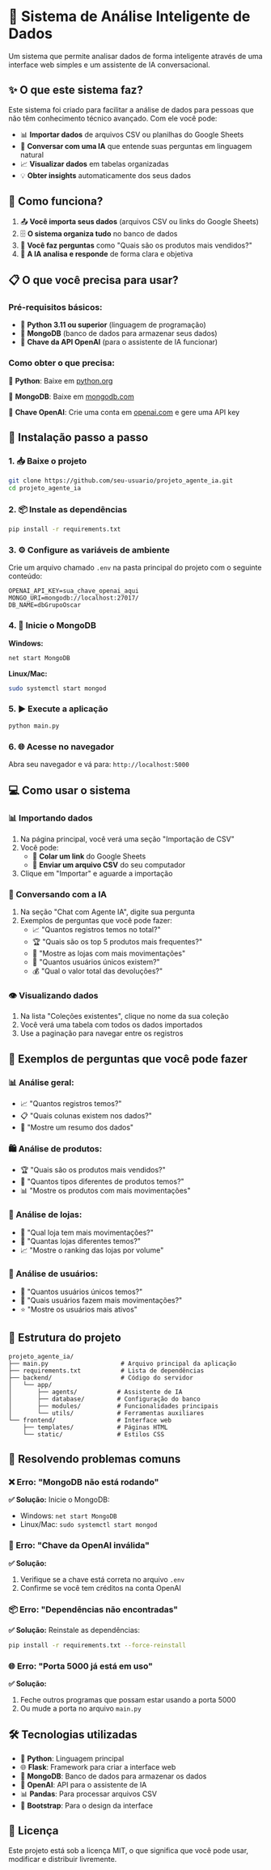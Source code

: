 # 🤖 Sistema de Análise Inteligente de Dados

Um sistema que permite analisar dados de forma inteligente através de uma interface web simples e um assistente de IA conversacional.

## ✨ O que este sistema faz?

Este sistema foi criado para facilitar a análise de dados para pessoas que não têm conhecimento técnico avançado. Com ele você pode:

- 📊 **Importar dados** de arquivos CSV ou planilhas do Google Sheets
- 🤖 **Conversar com uma IA** que entende suas perguntas em linguagem natural
- 📈 **Visualizar dados** em tabelas organizadas
- 💡 **Obter insights** automaticamente dos seus dados

## 🔄 Como funciona?

1. 📤 **Você importa seus dados** (arquivos CSV ou links do Google Sheets)
2. 🗄️ **O sistema organiza tudo** no banco de dados
3. 💬 **Você faz perguntas** como "Quais são os produtos mais vendidos?"
4. 🧠 **A IA analisa e responde** de forma clara e objetiva

## 📋 O que você precisa para usar?

### Pré-requisitos básicos:

- 🐍 **Python 3.11 ou superior** (linguagem de programação)
- 🍃 **MongoDB** (banco de dados para armazenar seus dados)
- 🔑 **Chave da API OpenAI** (para o assistente de IA funcionar)

### Como obter o que precisa:

🐍 **Python**: Baixe em [python.org](https://www.python.org/downloads/)

🍃 **MongoDB**: Baixe em [mongodb.com](https://www.mongodb.com/try/download/community)

🔑 **Chave OpenAI**: Crie uma conta em [openai.com](https://openai.com) e gere uma API key

## 🚀 Instalação passo a passo

### 1. 📥 Baixe o projeto

```bash
git clone https://github.com/seu-usuario/projeto_agente_ia.git
cd projeto_agente_ia
```

### 2. 📦 Instale as dependências

```bash
pip install -r requirements.txt
```

### 3. ⚙️ Configure as variáveis de ambiente

Crie um arquivo chamado `.env` na pasta principal do projeto com o seguinte conteúdo:

```
OPENAI_API_KEY=sua_chave_openai_aqui
MONGO_URI=mongodb://localhost:27017/
DB_NAME=dbGrupoOscar
```

### 4. 🍃 Inicie o MongoDB

**Windows:**

```bash
net start MongoDB
```

**Linux/Mac:**

```bash
sudo systemctl start mongod
```

### 5. ▶️ Execute a aplicação

```bash
python main.py
```

### 6. 🌐 Acesse no navegador

Abra seu navegador e vá para: `http://localhost:5000`

## 💻 Como usar o sistema

### 📊 Importando dados

1. Na página principal, você verá uma seção "Importação de CSV"
2. Você pode:
   - 🔗 **Colar um link** do Google Sheets
   - 📁 **Enviar um arquivo CSV** do seu computador
3. Clique em "Importar" e aguarde a importação

### 🤖 Conversando com a IA

1. Na seção "Chat com Agente IA", digite sua pergunta
2. Exemplos de perguntas que você pode fazer:
   - 📈 "Quantos registros temos no total?"
   - 🏆 "Quais são os top 5 produtos mais frequentes?"
   - 🏪 "Mostre as lojas com mais movimentações"
   - 👥 "Quantos usuários únicos existem?"
   - 💰 "Qual o valor total das devoluções?"

### 👁️ Visualizando dados

1. Na lista "Coleções existentes", clique no nome da sua coleção
2. Você verá uma tabela com todos os dados importados
3. Use a paginação para navegar entre os registros

## 💬 Exemplos de perguntas que você pode fazer

### 📊 Análise geral:

- 📈 "Quantos registros temos?"
- 📋 "Quais colunas existem nos dados?"
- 📝 "Mostre um resumo dos dados"

### 🛍️ Análise de produtos:

- 🏆 "Quais são os produtos mais vendidos?"
- 🔢 "Quantos tipos diferentes de produtos temos?"
- 📊 "Mostre os produtos com mais movimentações"

### 🏪 Análise de lojas:

- 🥇 "Qual loja tem mais movimentações?"
- 🏢 "Quantas lojas diferentes temos?"
- 📈 "Mostre o ranking das lojas por volume"

### 👥 Análise de usuários:

- 🔢 "Quantos usuários únicos temos?"
- 👤 "Quais usuários fazem mais movimentações?"
- ⭐ "Mostre os usuários mais ativos"

## 📁 Estrutura do projeto

```
projeto_agente_ia/
├── main.py                    # Arquivo principal da aplicação
├── requirements.txt           # Lista de dependências
├── backend/                   # Código do servidor
│   └── app/
│       ├── agents/           # Assistente de IA
│       ├── database/         # Configuração do banco
│       ├── modules/          # Funcionalidades principais
│       └── utils/            # Ferramentas auxiliares
└── frontend/                 # Interface web
    ├── templates/            # Páginas HTML
    └── static/               # Estilos CSS
```

## 🔧 Resolvendo problemas comuns

### ❌ Erro: "MongoDB não está rodando"

**✅ Solução:** Inicie o MongoDB:

- Windows: `net start MongoDB`
- Linux/Mac: `sudo systemctl start mongod`

### 🔑 Erro: "Chave da OpenAI inválida"

**✅ Solução:**

1. Verifique se a chave está correta no arquivo `.env`
2. Confirme se você tem créditos na conta OpenAI

### 📦 Erro: "Dependências não encontradas"

**✅ Solução:** Reinstale as dependências:

```bash
pip install -r requirements.txt --force-reinstall
```

### 🌐 Erro: "Porta 5000 já está em uso"

**✅ Solução:**

1. Feche outros programas que possam estar usando a porta 5000
2. Ou mude a porta no arquivo `main.py`

## 🛠️ Tecnologias utilizadas

- 🐍 **Python**: Linguagem principal
- 🌐 **Flask**: Framework para criar a interface web
- 🍃 **MongoDB**: Banco de dados para armazenar os dados
- 🤖 **OpenAI**: API para o assistente de IA
- 📊 **Pandas**: Para processar arquivos CSV
- 🎨 **Bootstrap**: Para o design da interface

## 📄 Licença

Este projeto está sob a licença MIT, o que significa que você pode usar, modificar e distribuir livremente.
